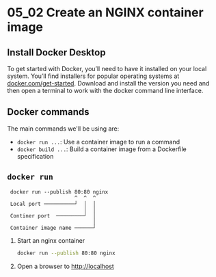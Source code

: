 # 05_02 Create an NGINX container image

## Install Docker Desktop
To get started with Docker, you’ll need to have it installed on your local system.  You’ll find installers for popular operating systems at [docker.com/get-started](https://www.docker.com/get-started/). Download and install the version you need and then open a terminal to work with the docker command line interface.

## Docker commands
The main commands we'll be using are:

- `docker run ...`: Use a container image to run a command
- `docker build ...`: Build a container image from a Dockerfile specification

## `docker run`
```
 docker run --publish 80:80 nginx
                      ^  ^  ^
 Local port ──────────┘  │  │
                         │  │
 Continer port  ─────────┘  │
                            │
 Container image name ──────┘
```

1. Start an nginx container

    ```BASH
    docker run --publish 80:80 nginx
    ```

2. Open a browser to [http://localhost](http://localhost)
